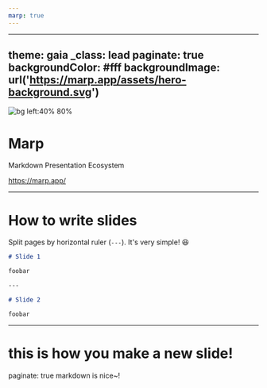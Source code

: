 ```yaml
---
marp: true
---
```


---
theme: gaia
_class: lead
paginate: true
backgroundColor: #fff
backgroundImage: url('https://marp.app/assets/hero-background.svg')
---

![bg left:40% 80%](https://marp.app/assets/marp.svg)

# **Marp**

Markdown Presentation Ecosystem

https://marp.app/

---

# How to write slides

Split pages by horizontal ruler (`---`). It's very simple! :satisfied:

```markdown
# Slide 1

foobar

---

# Slide 2

foobar
```

---
# this is how you make a new slide!
paginate: true
markdown is nice~!